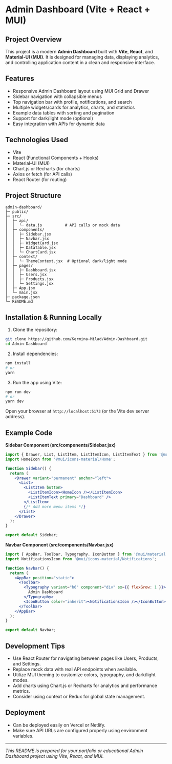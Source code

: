 # Admin Dashboard (Vite + React + MUI)

## Project Overview

This project is a modern **Admin Dashboard** built with **Vite**, **React**, and **Material-UI (MUI)**. It is designed for managing data, displaying analytics, and controlling application content in a clean and responsive interface.

## Features

* Responsive Admin Dashboard layout using MUI Grid and Drawer
* Sidebar navigation with collapsible menus
* Top navigation bar with profile, notifications, and search
* Multiple widgets/cards for analytics, charts, and statistics
* Example data tables with sorting and pagination
* Support for dark/light mode (optional)
* Easy integration with APIs for dynamic data

## Technologies Used

* Vite
* React (Functional Components + Hooks)
* Material-UI (MUI)
* Chart.js or Recharts (for charts)
* Axios or fetch (for API calls)
* React Router (for routing)

## Project Structure

```
admin-dashboard/
├─ public/
├─ src/
│  ├─ api/
│  │  └─ data.js          # API calls or mock data
│  ├─ components/
│  │  ├─ Sidebar.jsx
│  │  ├─ Navbar.jsx
│  │  ├─ WidgetCard.jsx
│  │  ├─ DataTable.jsx
│  │  └─ ChartCard.jsx
│  ├─ context/
│  │  └─ ThemeContext.jsx  # Optional dark/light mode
│  ├─ pages/
│  │  ├─ Dashboard.jsx
│  │  ├─ Users.jsx
│  │  ├─ Products.jsx
│  │  └─ Settings.jsx
│  ├─ App.jsx
│  └─ main.jsx
├─ package.json
└─ README.md
```

## Installation & Running Locally

1. Clone the repository:

```bash
git clone https://github.com/Kermina-Milad/Admin-Dashboard.git
cd Admin-Dashboard
```

2. Install dependencies:

```bash
npm install
# or
yarn
```

3. Run the app using Vite:

```bash
npm run dev
# or
yarn dev
```

Open your browser at `http://localhost:5173` (or the Vite dev server address).

## Example Code

**Sidebar Component (src/components/Sidebar.jsx)**

```jsx
import { Drawer, List, ListItem, ListItemIcon, ListItemText } from '@mui/material';
import HomeIcon from '@mui/icons-material/Home';

function Sidebar() {
  return (
    <Drawer variant="permanent" anchor="left">
      <List>
        <ListItem button>
          <ListItemIcon><HomeIcon /></ListItemIcon>
          <ListItemText primary="Dashboard" />
        </ListItem>
        {/* Add more menu items */}
      </List>
    </Drawer>
  );
}

export default Sidebar;
```

**Navbar Component (src/components/Navbar.jsx)**

```jsx
import { AppBar, Toolbar, Typography, IconButton } from '@mui/material';
import NotificationsIcon from '@mui/icons-material/Notifications';

function Navbar() {
  return (
    <AppBar position="static">
      <Toolbar>
        <Typography variant="h6" component="div" sx={{ flexGrow: 1 }}>
          Admin Dashboard
        </Typography>
        <IconButton color="inherit"><NotificationsIcon /></IconButton>
      </Toolbar>
    </AppBar>
  );
}

export default Navbar;
```

## Development Tips

* Use React Router for navigating between pages like Users, Products, and Settings.
* Replace mock data with real API endpoints when available.
* Utilize MUI theming to customize colors, typography, and dark/light modes.
* Add charts using Chart.js or Recharts for analytics and performance metrics.
* Consider using context or Redux for global state management.

## Deployment

* Can be deployed easily on Vercel or Netlify.
* Make sure API URLs are configured properly using environment variables.

---

*This README is prepared for your portfolio or educational Admin Dashboard project using Vite, React, and MUI.*
